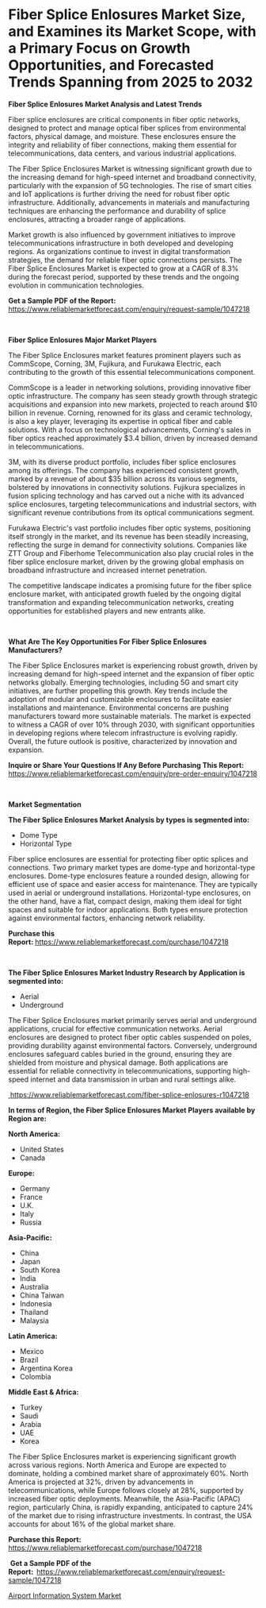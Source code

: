 <p><h1>Fiber Splice Enlosures Market Size, and Examines its Market Scope, with a Primary Focus on Growth Opportunities, and Forecasted Trends Spanning from 2025 to 2032</h1></p><p><strong>Fiber Splice Enlosures Market Analysis and Latest Trends</strong></p>
<p><p>Fiber splice enclosures are critical components in fiber optic networks, designed to protect and manage optical fiber splices from environmental factors, physical damage, and moisture. These enclosures ensure the integrity and reliability of fiber connections, making them essential for telecommunications, data centers, and various industrial applications. </p><p>The Fiber Splice Enclosures Market is witnessing significant growth due to the increasing demand for high-speed internet and broadband connectivity, particularly with the expansion of 5G technologies. The rise of smart cities and IoT applications is further driving the need for robust fiber optic infrastructure. Additionally, advancements in materials and manufacturing techniques are enhancing the performance and durability of splice enclosures, attracting a broader range of applications.</p><p>Market growth is also influenced by government initiatives to improve telecommunications infrastructure in both developed and developing regions. As organizations continue to invest in digital transformation strategies, the demand for reliable fiber optic connections persists. The Fiber Splice Enclosures Market is expected to grow at a CAGR of 8.3% during the forecast period, supported by these trends and the ongoing evolution in communication technologies.</p></p>
<p><strong>Get a Sample PDF of the Report:&nbsp;</strong> <a href="https://www.reliablemarketforecast.com/enquiry/request-sample/1047218?utm_campaign=2478&utm_medium=2&utm_source=Github&utm_content=ia&utm_term=22032025&utm_id=fiber-splice-enlosures">https://www.reliablemarketforecast.com/enquiry/request-sample/1047218</a></p>
<p>&nbsp;</p>
<p><strong>Fiber Splice Enlosures Major Market Players</strong></p>
<p><p>The Fiber Splice Enclosures market features prominent players such as CommScope, Corning, 3M, Fujikura, and Furukawa Electric, each contributing to the growth of this essential telecommunications component. </p><p>CommScope is a leader in networking solutions, providing innovative fiber optic infrastructure. The company has seen steady growth through strategic acquisitions and expansion into new markets, projected to reach around $10 billion in revenue. Corning, renowned for its glass and ceramic technology, is also a key player, leveraging its expertise in optical fiber and cable solutions. With a focus on technological advancements, Corning's sales in fiber optics reached approximately $3.4 billion, driven by increased demand in telecommunications.</p><p>3M, with its diverse product portfolio, includes fiber splice enclosures among its offerings. The company has experienced consistent growth, marked by a revenue of about $35 billion across its various segments, bolstered by innovations in connectivity solutions. Fujikura specializes in fusion splicing technology and has carved out a niche with its advanced splice enclosures, targeting telecommunications and industrial sectors, with significant revenue contributions from its optical communications segment.</p><p>Furukawa Electric's vast portfolio includes fiber optic systems, positioning itself strongly in the market, and its revenue has been steadily increasing, reflecting the surge in demand for connectivity solutions. Companies like ZTT Group and Fiberhome Telecommunication also play crucial roles in the fiber splice enclosure market, driven by the growing global emphasis on broadband infrastructure and increased internet penetration.</p><p>The competitive landscape indicates a promising future for the fiber splice enclosure market, with anticipated growth fueled by the ongoing digital transformation and expanding telecommunication networks, creating opportunities for established players and new entrants alike.</p></p>
<p>&nbsp;</p>
<p><strong>What Are The Key Opportunities For Fiber Splice Enlosures Manufacturers?</strong></p>
<p><p>The Fiber Splice Enclosures market is experiencing robust growth, driven by increasing demand for high-speed internet and the expansion of fiber optic networks globally. Emerging technologies, including 5G and smart city initiatives, are further propelling this growth. Key trends include the adoption of modular and customizable enclosures to facilitate easier installations and maintenance. Environmental concerns are pushing manufacturers toward more sustainable materials. The market is expected to witness a CAGR of over 10% through 2030, with significant opportunities in developing regions where telecom infrastructure is evolving rapidly. Overall, the future outlook is positive, characterized by innovation and expansion.</p></p>
<p><strong>Inquire or Share Your Questions If Any Before Purchasing This Report:</strong> <a href="https://www.reliablemarketforecast.com/enquiry/pre-order-enquiry/1047218?utm_campaign=2478&utm_medium=2&utm_source=Github&utm_content=ia&utm_term=22032025&utm_id=fiber-splice-enlosures">https://www.reliablemarketforecast.com/enquiry/pre-order-enquiry/1047218</a></p>
<p>&nbsp;</p>
<p><strong>Market Segmentation</strong></p>
<p><strong>The Fiber Splice Enlosures Market Analysis by types is segmented into:</strong></p>
<p><ul><li>Dome Type</li><li>Horizontal Type</li></ul></p>
<p><p>Fiber splice enclosures are essential for protecting fiber optic splices and connections. Two primary market types are dome-type and horizontal-type enclosures. Dome-type enclosures feature a rounded design, allowing for efficient use of space and easier access for maintenance. They are typically used in aerial or underground installations. Horizontal-type enclosures, on the other hand, have a flat, compact design, making them ideal for tight spaces and suitable for indoor applications. Both types ensure protection against environmental factors, enhancing network reliability.</p></p>
<p><strong>Purchase this Report:&nbsp;</strong><a href="https://www.reliablemarketforecast.com/purchase/1047218?utm_campaign=2478&utm_medium=2&utm_source=Github&utm_content=ia&utm_term=22032025&utm_id=fiber-splice-enlosures">https://www.reliablemarketforecast.com/purchase/1047218</a></p>
<p>&nbsp;</p>
<p><strong>The Fiber Splice Enlosures Market Industry Research by Application is segmented into:</strong></p>
<p><ul><li>Aerial</li><li>Underground</li></ul></p>
<p><p>The Fiber Splice Enclosures market primarily serves aerial and underground applications, crucial for effective communication networks. Aerial enclosures are designed to protect fiber optic cables suspended on poles, providing durability against environmental factors. Conversely, underground enclosures safeguard cables buried in the ground, ensuring they are shielded from moisture and physical damage. Both applications are essential for reliable connectivity in telecommunications, supporting high-speed internet and data transmission in urban and rural settings alike.</p></p>
<p><a href="https://www.reliablemarketforecast.com/fiber-splice-enlosures-r1047218?utm_campaign=2478&utm_medium=2&utm_source=Github&utm_content=ia&utm_term=22032025&utm_id=fiber-splice-enlosures">&nbsp;https://www.reliablemarketforecast.com/fiber-splice-enlosures-r1047218</a></p>
<p><strong>In terms of Region, the Fiber Splice Enlosures Market Players available by Region are:</strong></p>
<p>
    <p> <strong> North America: </strong>
        <ul>
            <li>United States</li>
            <li>Canada</li>
        </ul>
        </p> 
    <p> <strong> Europe: </strong>
        <ul>
            <li>Germany</li>
            <li>France</li>
            <li>U.K.</li>
            <li>Italy</li>
            <li>Russia</li>
        </ul>
        </p> 
    <p> <strong> Asia-Pacific: </strong>
        <ul>
            <li>China</li>
            <li>Japan</li>
            <li>South Korea</li>
            <li>India</li>
            <li>Australia</li>
            <li>China Taiwan</li>
            <li>Indonesia</li>
            <li>Thailand</li>
            <li>Malaysia</li>
        </ul>
        </p> 
    <p> <strong> Latin America: </strong>
        <ul>
            <li>Mexico</li>
            <li>Brazil</li>
            <li>Argentina Korea</li>
            <li>Colombia</li>
        </ul>
        </p> 
    <p> <strong> Middle East & Africa: </strong>
        <ul>
            <li>Turkey</li>
            <li>Saudi</li>
            <li>Arabia</li>
            <li>UAE</li>
            <li>Korea</li>
        </ul>
    </p>
    </p>
<p><p>The Fiber Splice Enclosures market is experiencing significant growth across various regions. North America and Europe are expected to dominate, holding a combined market share of approximately 60%. North America is projected at 32%, driven by advancements in telecommunications, while Europe follows closely at 28%, supported by increased fiber optic deployments. Meanwhile, the Asia-Pacific (APAC) region, particularly China, is rapidly expanding, anticipated to capture 24% of the market due to rising infrastructure investments. In contrast, the USA accounts for about 16% of the global market share.</p></p>
<p><strong>Purchase this Report: </strong><a href="https://www.reliablemarketforecast.com/purchase/1047218?utm_campaign=2478&utm_medium=2&utm_source=Github&utm_content=ia&utm_term=22032025&utm_id=fiber-splice-enlosures">https://www.reliablemarketforecast.com/purchase/1047218</a></p>
<p>&nbsp;<strong>Get a Sample PDF of the Report:&nbsp;&nbsp;</strong><a href="https://www.reliablemarketforecast.com/enquiry/request-sample/1047218?utm_campaign=2478&utm_medium=2&utm_source=Github&utm_content=ia&utm_term=22032025&utm_id=fiber-splice-enlosures">https://www.reliablemarketforecast.com/enquiry/request-sample/1047218</a></p>
<p><strong></strong></p>
<p><p><a href="https://github.com/arvelm4nthig/Market-Research-Report-List-1/blob/main/airport-information-system-market.md?utm_campaign=2478&utm_medium=2&utm_source=Github&utm_content=ia&utm_term=22032025&utm_id=fiber-splice-enlosures">Airport Information System Market</a></p></p>